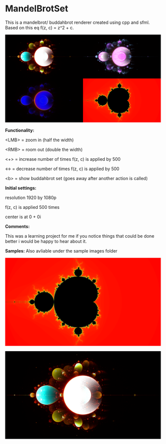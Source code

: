 # MandelBrotSet

This is a mandelbrot/ buddahbrot renderer created using cpp and sfml. Based on this eq f(z, c) = z^2 + c.

![Alt text](https://github.com/EdwardBrodskiy/MandelBrotSet/blob/master/Sample%20images/set%20of%204.png)

<b> Functionality: </b>

\<LMB> = zoom in (half the width)

\<RMB> = room out (double the width)

<+> = increase number of times f(z, c) is applied by 500

<-> = decrease number of times f(z, c) is applied by 500

\<b> = show buddahbrot set (goes away after another action is called)

<b> Initial settings: </b>

resolution 1920 by 1080p

f(z, c) is applied 500 times

center is at 0 + 0i

<b> Comments: </b>

This was a learning project for me if you notice things that could be done better i would be happy to hear 
about it.

<b> Samples: </b>
Also avliable under the sample images folder

![Alt text](https://github.com/EdwardBrodskiy/MandelBrotSet/blob/master/Sample%20images/mandelbrot%201080%20hue.png)

![Alt text](https://github.com/EdwardBrodskiy/MandelBrotSet/blob/master/Sample%20images/buddah%201080%20layered.png)

